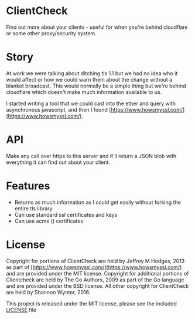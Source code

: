 # ClientCheck

Find out more about your clients - useful for when you're behind cloudflare or some other proxy/security system.

# Story

At work we were talking about ditching tls 1.1 but we had no idea who it would affect or how we could warn them about the change without a blanket broadcast. This would normally be a simple thing but we're behind cloudflare which doesn't make much information available to us.

I started writing a tool that we could cast into the ether and query with asynchronous javascript, and then I found [https://www.howsmyssl.com/](https://www.howsmyssl.com/).

# API

Make any call over https to this server and it'll return a JSON blob with everything it can find out about your client.

# Features

 * Returns as much information as I could get easily without forking the entire tls library
 * Can use standard ssl certificates and keys
 * Can use acme () certificates

# License

Copyright for portions of ClientCheck are held by Jeffrey M Hodges, 2013 as part of [https://www.howsmyssl.com/](https://www.howsmyssl.com/) and are provided under the MIT license.
Copyright for additional portions of Clientcheck are held by The Go Authors, 2009 as part of the Go language and are provided under the BSD license.
All other copyright for ClientCheck are held by Shannon Wynter, 2016.

This project is released under the MIT license, please see the included [LICENSE](LICENSE.md) file
